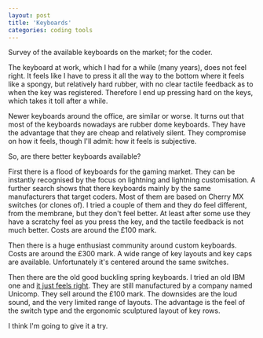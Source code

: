 ```yaml
---
layout: post
title: 'Keyboards'
categories: coding tools
---
```


Survey of the available keyboards on the market; for the coder.


The keyboard at work, which I had for a while (many years), does not feel
right.  It feels like I have to press it all the way to the bottom where it
feels like a spongy, but relatively hard rubber, with no clear tactile feedback
as to when the key was registered. Therefore I end up pressing hard on the
keys, which takes it toll after a while.

Newer keyboards around the office, are similar or worse. It turns out that most
of the keyboards nowadays are rubber dome keyboards. They have the advantage
that they are cheap and relatively silent. They compromise on how it feels,
though I'll admit: how it feels is subjective.

So, are there better keyboards available?

First there is a flood of keyboards for the gaming market. They can be
instantly recognised by the focus on lightning and lightning customisation. A
further search shows that there keyboards mainly by the same manufacturers that
target coders. Most of them are based on Cherry MX switches (or clones of). I
tried a couple of them and they do feel different, from the membrane, but they
don't feel better. At least after some use they have a scratchy feel as you
press the key, and the tactile feedback is not much better. Costs are around
the £100 mark.

Then there is a huge enthusiast community around custom keyboards. Costs are
around the £300 mark. A wide range of key layouts and key caps are available.
Unfortunately it's centered around the same switches.

Then there are the old good buckling spring keyboards. I tried an old IBM one
and [it just feels right][unicomp-review]. They are still manufactured by a
company named Unicomp. They sell around the £100 mark. The downsides are the
loud sound, and the very limited range of layouts. The advantage is the feel of
the switch type and the ergonomic sculptured layout of key rows.

I think I'm going to give it a try.

[unicomp-review]: https://www.youtube.com/watch?v=-A-vRZth7SI

